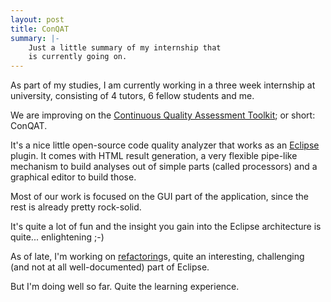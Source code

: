 ```yaml
---
layout: post
title: ConQAT
summary: |-
    Just a little summary of my internship that
    is currently going on.
---
```


As part of my studies, I am currently working
in a three week internship at university,
consisting of 4 tutors, 6 fellow students and me.

We are improving on the [Continuous Quality Assessment Toolkit][conqat];
or short: ConQAT.

It's a nice little open-source code quality analyzer
that works as an [Eclipse][] plugin. It comes with
HTML result generation, a very flexible pipe-like
mechanism to build analyses out of simple parts
(called processors) and a graphical editor to build
those.

Most of our work is focused on the GUI part of the
application, since the rest is already pretty rock-solid.

It's quite a lot of fun and the insight you gain into
the Eclipse architecture is quite... enlightening ;-)

As of late, I'm working on [refactoring][]s, quite an
interesting, challenging (and not at all well-documented) part of
Eclipse.

But I'm doing well so far. Quite the learning experience.

[conqat]: http://conqat.cs.tum.edu/index.php/ConQAT "ConQAT"
[eclipse]: http://www.eclipse.org/ "Eclipse"
[refactoring]: http://www.ibm.com/developerworks/library/os-ecref/ "Refactoring in Eclipse"

